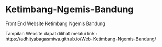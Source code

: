# Ketimbang-Ngemis-Bandung

Front End Website Ketimbang Ngemis Bandung

Tampilan Website dapat dilihat melalui link : https://adhityabagasmiwa.github.io/Web-Ketimbang-Ngemis-Bandung/
